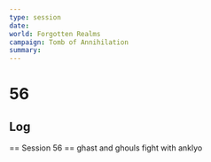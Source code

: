 ```yaml
---
type: session
date:
world: Forgotten Realms
campaign: Tomb of Annihilation
summary:
---
```


# 56

## Log
== Session 56 ==
ghast and ghouls fight with anklyo

